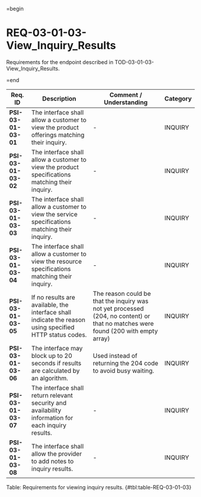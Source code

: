 =begin

# REQ-03-01-03-View_Inquiry_Results

Requirements for the endpoint described in TOD-03-01-03-View_Inquiry_Results.

=end

| Req. ID                        | Description                         | Comment / Understanding                  | Category                       |
| ------------------------------ | ----------------------------------- | ---------------------------------------- | ------------------------------ |
| __PSI-03-01-03-01__ | The interface shall allow a customer to view the product offerings matching their inquiry.              | -                                                                                                                                 | INQUIRY  |
| __PSI-03-01-03-02__ | The interface shall allow a customer to view the product specifications matching their inquiry.         | -                                                                                                                                 | INQUIRY  |
| __PSI-03-01-03-03__ | The interface shall allow a customer to view the service specifications matching their inquiry.         | -                                                                                                                                 | INQUIRY  |
| __PSI-03-01-03-04__ | The interface shall allow a customer to view the resource specifications matching their inquiry.        | -                                                                                                                                 | INQUIRY  |
| __PSI-03-01-03-05__ | If no results are available, the interface shall indicate the reason using specified HTTP status codes. | The reason could be that the inquiry was not yet processed (204, no content) or that no matches were found (200 with empty array) | INQUIRY  |
| __PSI-03-01-03-06__ | The interface may block up to 20 seconds if results are calculated by an algorithm.                     | Used instead of returning the 204 code to avoid busy waiting.                                                                     | INQUIRY  |
| __PSI-03-01-03-07__ | The interface shall return relevant security and availability information for each inquiry results.     | -                                                                                                                                 | INQUIRY  |
| __PSI-03-01-03-08__ | The interface shall allow the provider to add notes to inquiry results.                                 | -                                                                                                                                 | INQUIRY  |

Table: Requirements for viewing inquiry results. {#tbl:table-REQ-03-01-03}
